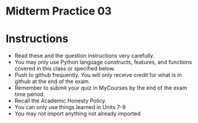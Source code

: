 # Midterm Practice 03
# Instructions
 - Read these and the question instructions very carefully.
 - You may only use Python language constructs, features, and functions covered in this class or specified below.
 - Push to github frequently.  You will only receive credit for what is in github at the end of the exam.
 - Remember to submit your quiz in MyCourses by the end of the exam time period.
 - Recall the Academic Honesty Policy.
 - You can only use things learned in Units 7-9
 - You may not import anything not already imported

